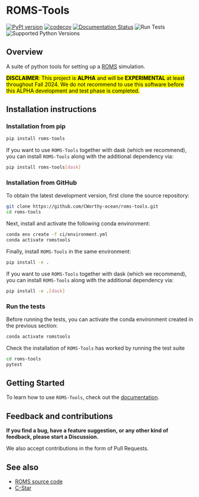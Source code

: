 # ROMS-Tools
[![PyPI version](https://img.shields.io/pypi/v/roms-tools.svg)](https://pypi.org/project/roms-tools/)
[![codecov](https://codecov.io/gh/CWorthy-ocean/roms-tools/graph/badge.svg?token=5S1oNu39xE)](https://codecov.io/gh/CWorthy-ocean/roms-tools)
[![Documentation Status](https://readthedocs.org/projects/roms-tools/badge/?version=latest)](https://roms-tools.readthedocs.io/en/latest/?badge=latest)
![Run Tests](https://github.com/CWorthy-ocean/roms-tools/actions/workflows/tests.yaml/badge.svg)
![Supported Python Versions](https://img.shields.io/pypi/pyversions/roms-tools)


## Overview

A suite of python tools for setting up a [ROMS](https://github.com/CESR-lab/ucla-roms) simulation.

<mark>**DISCLAIMER**: This project is **ALPHA** and will be **EXPERIMENTAL** at least throughout Fall 2024. We do not recommend to use this software before this ALPHA development and test phase is completed.</mark>

## Installation instructions

### Installation from pip

```bash
pip install roms-tools
```

If you want to use `ROMS-Tools` together with dask (which we recommend), you can
install `ROMS-Tools` along with the additional dependency via:

```bash
pip install roms-tools[dask]
```

### Installation from GitHub

To obtain the latest development version, first clone the source repository:

```bash
git clone https://github.com/CWorthy-ocean/roms-tools.git
cd roms-tools
```

Next, install and activate the following conda environment:

```bash
conda env create -f ci/environment.yml
conda activate romstools
```

Finally, install `ROMS-Tools` in the same environment:

```bash
pip install -e .
```

If you want to use `ROMS-Tools` together with dask (which we recommend), you can
install `ROMS-Tools` along with the additional dependency via:

```bash
pip install -e .[dask]
```


### Run the tests

Before running the tests, you can activate the conda environment created in the previous section:

```bash
conda activate romstools
```

Check the installation of `ROMS-Tools` has worked by running the test suite
```bash
cd roms-tools
pytest
```

## Getting Started

To learn how to use `ROMS-Tools`, check out the [documentation](https://roms-tools.readthedocs.io/en/latest/).

## Feedback and contributions

**If you find a bug, have a feature suggestion, or any other kind of feedback, please start a Discussion.**

We also accept contributions in the form of Pull Requests.


## See also

- [ROMS source code](https://github.com/CESR-lab/ucla-roms)
- [C-Star](https://github.com/CWorthy-ocean/C-Star)

